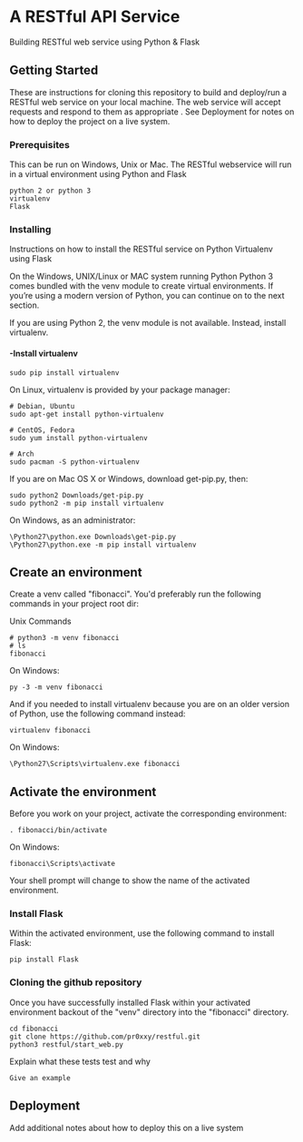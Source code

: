 # A RESTful API Service
Building RESTful web service using Python & Flask

## Getting Started

These are instructions for cloning this repository to build and deploy/run a RESTful web service on your local machine. The web service will accept requests and respond to them as appropriate . See Deployment for notes on how to deploy the project on a live system.

### Prerequisites

This can be run on Windows, Unix or Mac. The RESTful webservice will run in a virtual environment using Python and Flask

```
python 2 or python 3
virtualenv
Flask
```

### Installing

Instructions on how to install the RESTful service on Python Virtualenv using Flask

On the Windows, UNIX/Linux or MAC system running Python
Python 3 comes bundled with the venv module to create virtual environments. If you’re using a modern version of Python, you can continue on to the next section.

If you are using Python 2, the venv module is not available. Instead, install virtualenv.

#### -Install virtualenv

```
sudo pip install virtualenv
```

On Linux, virtualenv is provided by your package manager:

```
# Debian, Ubuntu
sudo apt-get install python-virtualenv

# CentOS, Fedora
sudo yum install python-virtualenv

# Arch
sudo pacman -S python-virtualenv
```

If you are on Mac OS X or Windows, download get-pip.py, then:

```
sudo python2 Downloads/get-pip.py
sudo python2 -m pip install virtualenv
```

On Windows, as an administrator:

```
\Python27\python.exe Downloads\get-pip.py
\Python27\python.exe -m pip install virtualenv
```
## Create an environment

Create a venv called "fibonacci". You'd preferably run the following commands in your project root dir:

Unix Commands

```
# python3 -m venv fibonacci
# ls
fibonacci
```
On Windows:

```
py -3 -m venv fibonacci
```

And if you needed to install virtualenv because you are on an older version of Python, use the following command instead:
```
virtualenv fibonacci
```
On Windows:

```
\Python27\Scripts\virtualenv.exe fibonacci
```

## Activate the environment
Before you work on your project, activate the corresponding environment:
```
. fibonacci/bin/activate
```
On Windows:
```
fibonacci\Scripts\activate
```
Your shell prompt will change to show the name of the activated environment.

### Install Flask
Within the activated environment, use the following command to install Flask:

```
pip install Flask
```


### Cloning the github repository

Once you have successfully installed Flask within your activated environment backout of the "venv" directory into the "fibonacci" directory.
```
cd fibonacci
git clone https://github.com/pr0xxy/restful.git
python3 restful/start_web.py
```

Explain what these tests test and why

```
Give an example
```

## Deployment

Add additional notes about how to deploy this on a live system
